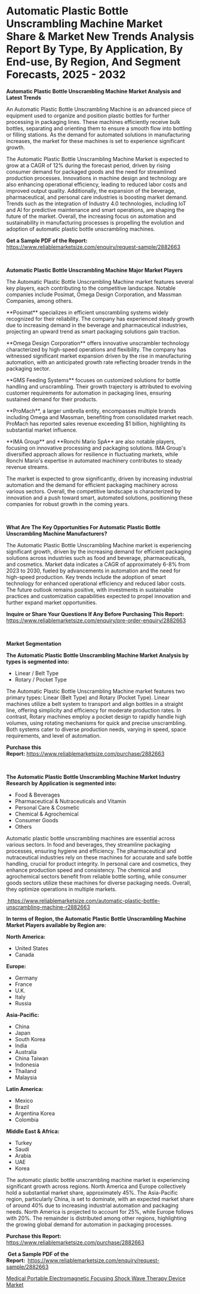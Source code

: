 <p><h1>Automatic Plastic Bottle Unscrambling Machine Market Share & Market New Trends Analysis Report By Type, By Application, By End-use, By Region, And Segment Forecasts, 2025 - 2032</h1></p><p><strong>Automatic Plastic Bottle Unscrambling Machine Market Analysis and Latest Trends</strong></p>
<p><p>An Automatic Plastic Bottle Unscrambling Machine is an advanced piece of equipment used to organize and position plastic bottles for further processing in packaging lines. These machines efficiently receive bulk bottles, separating and orienting them to ensure a smooth flow into bottling or filling stations. As the demand for automated solutions in manufacturing increases, the market for these machines is set to experience significant growth.</p><p>The Automatic Plastic Bottle Unscrambling Machine Market is expected to grow at a CAGR of 12% during the forecast period, driven by rising consumer demand for packaged goods and the need for streamlined production processes. Innovations in machine design and technology are also enhancing operational efficiency, leading to reduced labor costs and improved output quality. Additionally, the expansion of the beverage, pharmaceutical, and personal care industries is boosting market demand. Trends such as the integration of Industry 4.0 technologies, including IoT and AI for predictive maintenance and smart operations, are shaping the future of the market. Overall, the increasing focus on automation and sustainability in manufacturing processes is propelling the evolution and adoption of automatic plastic bottle unscrambling machines.</p></p>
<p><strong>Get a Sample PDF of the Report:&nbsp;</strong> <a href="https://www.reliablemarketsize.com/enquiry/request-sample/2882663?utm_campaign=2740&utm_medium=2&utm_source=Github&utm_content=ia&utm_term=13032025&utm_id=automatic-plastic-bottle-unscrambling-machine">https://www.reliablemarketsize.com/enquiry/request-sample/2882663</a></p>
<p>&nbsp;</p>
<p><strong>Automatic Plastic Bottle Unscrambling Machine Major Market Players</strong></p>
<p><p>The Automatic Plastic Bottle Unscrambling Machine market features several key players, each contributing to the competitive landscape. Notable companies include Posimat, Omega Design Corporation, and Massman Companies, among others.</p><p>**Posimat** specializes in efficient unscrambling systems widely recognized for their reliability. The company has experienced steady growth due to increasing demand in the beverage and pharmaceutical industries, projecting an upward trend as smart packaging solutions gain traction.</p><p>**Omega Design Corporation** offers innovative unscrambler technology characterized by high-speed operations and flexibility. The company has witnessed significant market expansion driven by the rise in manufacturing automation, with an anticipated growth rate reflecting broader trends in the packaging sector.</p><p>**GMS Feeding Systems** focuses on customized solutions for bottle handling and unscrambling. Their growth trajectory is attributed to evolving customer requirements for automation in packaging lines, ensuring sustained demand for their products.</p><p>**ProMach**, a larger umbrella entity, encompasses multiple brands including Omega and Massman, benefiting from consolidated market reach. ProMach has reported sales revenue exceeding $1 billion, highlighting its substantial market influence. </p><p>**IMA Group** and **Ronchi Mario SpA** are also notable players, focusing on innovative processing and packaging solutions. IMA Group's diversified approach allows for resilience in fluctuating markets, while Ronchi Mario's expertise in automated machinery contributes to steady revenue streams.</p><p>The market is expected to grow significantly, driven by increasing industrial automation and the demand for efficient packaging machinery across various sectors. Overall, the competitive landscape is characterized by innovation and a push toward smart, automated solutions, positioning these companies for robust growth in the coming years.</p></p>
<p>&nbsp;</p>
<p><strong>What Are The Key Opportunities For Automatic Plastic Bottle Unscrambling Machine Manufacturers?</strong></p>
<p><p>The Automatic Plastic Bottle Unscrambling Machine market is experiencing significant growth, driven by the increasing demand for efficient packaging solutions across industries such as food and beverage, pharmaceuticals, and cosmetics. Market data indicates a CAGR of approximately 6-8% from 2023 to 2030, fueled by advancements in automation and the need for high-speed production. Key trends include the adoption of smart technology for enhanced operational efficiency and reduced labor costs. The future outlook remains positive, with investments in sustainable practices and customization capabilities expected to propel innovation and further expand market opportunities.</p></p>
<p><strong>Inquire or Share Your Questions If Any Before Purchasing This Report:</strong> <a href="https://www.reliablemarketsize.com/enquiry/pre-order-enquiry/2882663?utm_campaign=2740&utm_medium=2&utm_source=Github&utm_content=ia&utm_term=13032025&utm_id=automatic-plastic-bottle-unscrambling-machine">https://www.reliablemarketsize.com/enquiry/pre-order-enquiry/2882663</a></p>
<p>&nbsp;</p>
<p><strong>Market Segmentation</strong></p>
<p><strong>The Automatic Plastic Bottle Unscrambling Machine Market Analysis by types is segmented into:</strong></p>
<p><ul><li>Linear / Belt Type</li><li>Rotary / Pocket Type</li></ul></p>
<p><p>The Automatic Plastic Bottle Unscrambling Machine market features two primary types: Linear (Belt Type) and Rotary (Pocket Type). Linear machines utilize a belt system to transport and align bottles in a straight line, offering simplicity and efficiency for moderate production rates. In contrast, Rotary machines employ a pocket design to rapidly handle high volumes, using rotating mechanisms for quick and precise unscrambling. Both systems cater to diverse production needs, varying in speed, space requirements, and level of automation.</p></p>
<p><strong>Purchase this Report:&nbsp;</strong><a href="https://www.reliablemarketsize.com/purchase/2882663?utm_campaign=2740&utm_medium=2&utm_source=Github&utm_content=ia&utm_term=13032025&utm_id=automatic-plastic-bottle-unscrambling-machine">https://www.reliablemarketsize.com/purchase/2882663</a></p>
<p>&nbsp;</p>
<p><strong>The Automatic Plastic Bottle Unscrambling Machine Market Industry Research by Application is segmented into:</strong></p>
<p><ul><li>Food & Beverages</li><li>Pharmaceutical & Nutraceuticals and Vitamin</li><li>Personal Care & Cosmetic</li><li>Chemical & Agrochemical</li><li>Consumer Goods</li><li>Others</li></ul></p>
<p><p>Automatic plastic bottle unscrambling machines are essential across various sectors. In food and beverages, they streamline packaging processes, ensuring hygiene and efficiency. The pharmaceutical and nutraceutical industries rely on these machines for accurate and safe bottle handling, crucial for product integrity. In personal care and cosmetics, they enhance production speed and consistency. The chemical and agrochemical sectors benefit from reliable bottle sorting, while consumer goods sectors utilize these machines for diverse packaging needs. Overall, they optimize operations in multiple markets.</p></p>
<p><a href="https://www.reliablemarketsize.com/automatic-plastic-bottle-unscrambling-machine-r2882663?utm_campaign=2740&utm_medium=2&utm_source=Github&utm_content=ia&utm_term=13032025&utm_id=automatic-plastic-bottle-unscrambling-machine">&nbsp;https://www.reliablemarketsize.com/automatic-plastic-bottle-unscrambling-machine-r2882663</a></p>
<p><strong>In terms of Region, the Automatic Plastic Bottle Unscrambling Machine Market Players available by Region are:</strong></p>
<p>
    <p> <strong> North America: </strong>
        <ul>
            <li>United States</li>
            <li>Canada</li>
        </ul>
        </p> 
    <p> <strong> Europe: </strong>
        <ul>
            <li>Germany</li>
            <li>France</li>
            <li>U.K.</li>
            <li>Italy</li>
            <li>Russia</li>
        </ul>
        </p> 
    <p> <strong> Asia-Pacific: </strong>
        <ul>
            <li>China</li>
            <li>Japan</li>
            <li>South Korea</li>
            <li>India</li>
            <li>Australia</li>
            <li>China Taiwan</li>
            <li>Indonesia</li>
            <li>Thailand</li>
            <li>Malaysia</li>
        </ul>
        </p> 
    <p> <strong> Latin America: </strong>
        <ul>
            <li>Mexico</li>
            <li>Brazil</li>
            <li>Argentina Korea</li>
            <li>Colombia</li>
        </ul>
        </p> 
    <p> <strong> Middle East & Africa: </strong>
        <ul>
            <li>Turkey</li>
            <li>Saudi</li>
            <li>Arabia</li>
            <li>UAE</li>
            <li>Korea</li>
        </ul>
    </p>
    </p>
<p><p>The automatic plastic bottle unscrambling machine market is experiencing significant growth across regions. North America and Europe collectively hold a substantial market share, approximately 45%. The Asia-Pacific region, particularly China, is set to dominate, with an expected market share of around 40% due to increasing industrial automation and packaging needs. North America is projected to account for 25%, while Europe follows with 20%. The remainder is distributed among other regions, highlighting the growing global demand for automation in packaging processes.</p></p>
<p><strong>Purchase this Report: </strong><a href="https://www.reliablemarketsize.com/purchase/2882663?utm_campaign=2740&utm_medium=2&utm_source=Github&utm_content=ia&utm_term=13032025&utm_id=automatic-plastic-bottle-unscrambling-machine">https://www.reliablemarketsize.com/purchase/2882663</a></p>
<p>&nbsp;<strong>Get a Sample PDF of the Report:&nbsp;&nbsp;</strong><a href="https://www.reliablemarketsize.com/enquiry/request-sample/2882663?utm_campaign=2740&utm_medium=2&utm_source=Github&utm_content=ia&utm_term=13032025&utm_id=automatic-plastic-bottle-unscrambling-machine">https://www.reliablemarketsize.com/enquiry/request-sample/2882663</a></p>
<p><strong></strong></p>
<p><p><a href="https://github.com/vjorelaclliv/Market-Research-Report-List-1/blob/main/medical-portable-electromagnetic-focusing-shock-wave-therapy-device-market.md?utm_campaign=2740&utm_medium=2&utm_source=Github&utm_content=ia&utm_term=13032025&utm_id=automatic-plastic-bottle-unscrambling-machine">Medical Portable Electromagnetic Focusing Shock Wave Therapy Device Market</a></p></p>